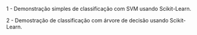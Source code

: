 1 - Demonstração simples de classificação com SVM usando Scikit-Learn.

2 - Demostração de classificação com árvore de decisão usando Scikit-Learn. 
